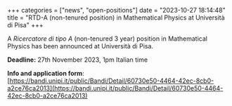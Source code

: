 +++
categories = ["news", "open-positions"]
date = "2023-10-27 18:14:48"
title = "RTD-A (non-tenured position) in Mathematical Physics at Università di Pisa"
+++

A *Ricercatore di tipo A* (non-tenured 3 year) position in Mathematical
Physics has been announced at Università di Pisa.

**Deadline:** 27th November 2023, 1pm Italian time

**Info and application form**:
[https://bandi.unipi.it/public/Bandi/Detail/60730e50-4464-42ec-8cb0-a2ce76ca2013](https://bandi.unipi.it/public/Bandi/Detail/60730e50-4464-42ec-8cb0-a2ce76ca2013)
